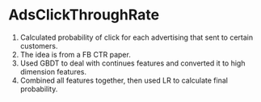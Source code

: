 # AdsClickThroughRate
1. Calculated probability of click for each advertising that sent to certain customers. 
2. The idea is from a FB CTR paper. 
3. Used GBDT to deal with continues features and converted it to high dimension features. 
4. Combined all features together, then used LR to calculate final probability. 
